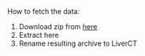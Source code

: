 How to fetch the data:
1. Download zip from [here](https://www.kaggle.com/datasets/andrewmvd/liver-tumor-segmentation/code)
2. Extract here
3. Rename resulting archive to LiverCT
